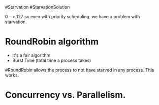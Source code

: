 
#Starvation #StarvationSolution

0 - > 127 
so even with priority scheduling, we have a problem with starvation. 

# RoundRobin algorithm 
- it's a fair algorithm 
- Burst Time (total time a process takes)

#RoundRobin allows the process to not have starved in any process. This works. 

# Concurrency vs. Parallelism. 
